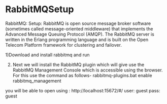 # RabbitMQSetup
RabbitMQ:
Setup:
RabbitMQ is open source message broker software (sometimes called message-oriented middleware) that implements the Advanced Message Queuing Protocol (AMQP). The RabbitMQ server is written in the Erlang programming language and is built on the Open Telecom Platform framework for clustering and failover.

1)Download and install rabbitmq and run
 

2) Next we will install the RabbitMQ plugin which will give use the RabbitMQ Management Console which is accessible using the browser. For this use the command as follows-
rabbitmq-plugins.bat enable rabbitmq_management

you will be able to open using : http://localhost:15672/#/
user: guest
pass: guest

